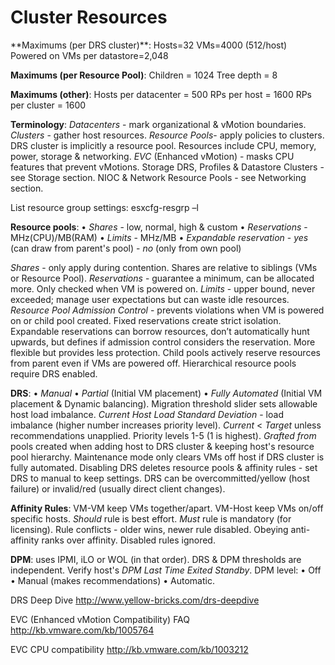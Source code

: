 <!---
https://github.com/forbesguthrie/vReferenceCards
Reference card for Data Center Virtualization 6.0
04_clusters.md
-->

# Cluster Resources
<div class="section">
**Maximums (per DRS cluster)**: Hosts=32 VMs=4000 (512/host) Powered on
VMs per datastore=2,048

**Maximums (per Resource Pool)**: Children = 1024 Tree depth = 8

**Maximums (other)**: Hosts per datacenter = 500 RPs per host = 1600 RPs
per cluster = 1600

**Terminology**: *Datacenters* - mark organizational & vMotion
boundaries. *Clusters* - gather host resources. *Resource Pools*- apply
policies to clusters. DRS cluster is implicitly a resource pool.
Resources include CPU, memory, power, storage & networking. *EVC*
(Enhanced vMotion) - masks CPU features that prevent vMotions. Storage
DRS, Profiles & Datastore Clusters - see Storage section. NIOC & Network
Resource Pools - see Networking section.

List resource group settings: esxcfg-resgrp –l

**Resource pools**: • *Shares* - low, normal, high & custom •
*Reservations* - MHz(CPU)/MB(RAM) • *Limits* - MHz/MB • *Expandable
reservation* - *yes* (can draw from parent's pool) - *no* (only from own
pool)

*Shares* - only apply during contention. Shares are relative to siblings
(VMs or Resource Pool). *Reservations* - guarantee a minimum, can be
allocated more. Only checked when VM is powered on. *Limits* - upper
bound, never exceeded; manage user expectations but can waste idle
resources. *Resource Pool Admission Control* - prevents violations when
VM is powered on or child pool created. Fixed reservations create strict
isolation. Expandable reservations can borrow resources, don’t
automatically hunt upwards, but defines if admission control considers
the reservation. More flexible but provides less protection. Child pools
actively reserve resources from parent even if VMs are powered off.
Hierarchical resource pools require DRS enabled.

**DRS**: • *Manual* • *Partial* (Initial VM placement) • *Fully
Automated* (Initial VM placement & Dynamic balancing). Migration
threshold slider sets allowable host load imbalance. *Current Host Load
Standard Deviation* - load imbalance (higher number increases priority
level). *Current* \< *Target* unless recommendations unapplied. Priority
levels 1-5 (1 is highest). *Grafted from* pools created when adding host
to DRS cluster & keeping host's resource pool hierarchy. Maintenance
mode only clears VMs off host if DRS cluster is fully automated.
Disabling DRS deletes resource pools & affinity rules - set DRS to
manual to keep settings. DRS can be overcommitted/yellow (host failure)
or invalid/red (usually direct client changes).

**Affinity Rules**: VM-VM keep VMs together/apart. VM-Host keep VMs
on/off specific hosts. *Should* rule is best effort. *Must* rule is
mandatory (for licensing). Rule conflicts - older wins, newer rule
disabled. Obeying anti-affinity ranks over affinity. Disabled rules
ignored.

**DPM**: uses IPMI, iLO or WOL (in that order). DRS & DPM thresholds are
independent. Verify host's *DPM Last Time Exited Standby*. DPM level: •
Off • Manual (makes recommendations) • Automatic.

DRS Deep Dive http://www.yellow-bricks.com/drs-deepdive

EVC (Enhanced vMotion Compatibility) FAQ
http://kb.vmware.com/kb/1005764

EVC CPU compatibility <http://kb.vmware.com/kb/1003212>
</div>

